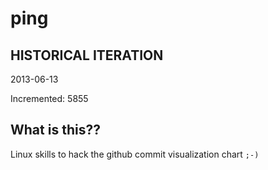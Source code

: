 # ping

## HISTORICAL ITERATION
2013-06-13

Incremented: 5855

## What is this?? 
Linux skills to hack the github commit visualization chart `;-)`

